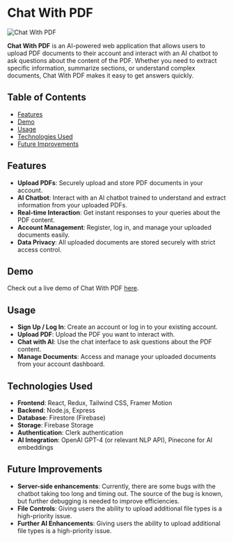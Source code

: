 # Chat With PDF

![Chat With PDF](https://www.chatwithpdf.dev/_next/image?url=https%3A%2F%2Fi.imgur.com%2FrZHmWT0.jpeg&w=3840&q=75)

**Chat With PDF** is an AI-powered web application that allows users to upload PDF documents to their account and interact with an AI chatbot to ask questions about the content of the PDF. Whether you need to extract specific information, summarize sections, or understand complex documents, Chat With PDF makes it easy to get answers quickly.

## Table of Contents
- [Features](#features)
- [Demo](#demo)
- [Usage](#usage)
- [Technologies Used](#technologies-used)
- [Future Improvements](#future-improvements)

## Features
- **Upload PDFs**: Securely upload and store PDF documents in your account.
- **AI Chatbot**: Interact with an AI chatbot trained to understand and extract information from your uploaded PDFs.
- **Real-time Interaction**: Get instant responses to your queries about the PDF content.
- **Account Management**: Register, log in, and manage your uploaded documents easily.
- **Data Privacy**: All uploaded documents are stored securely with strict access control.

## Demo
Check out a live demo of Chat With PDF [here](https://www.chatwithpdf.dev/).

## Usage
- **Sign Up / Log In**: Create an account or log in to your existing account.
- **Upload PDF**: Upload the PDF you want to interact with.
- **Chat with AI**: Use the chat interface to ask questions about the PDF content.
- **Manage Documents**: Access and manage your uploaded documents from your account dashboard.

## Technologies Used
- **Frontend**: React, Redux, Tailwind CSS, Framer Motion
- **Backend**: Node.js, Express
- **Database**: Firestore (Firebase)
- **Storage**: Firebase Storage
- **Authentication**: Clerk authentication
- **AI Integration**: OpenAI GPT-4 (or relevant NLP API), Pinecone for AI embeddings

## Future Improvements
- **Server-side enhancements**: Currently, there are some bugs with the chatbot taking too long and timing out. The source of the bug is known, but further debugging is needed to improve efficiencies.
- **File Controls**: Giving users the ability to upload additional file types is a high-priority issue.
- **Further AI Enhancements**: Giving users the ability to upload additional file types is a high-priority issue.
